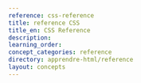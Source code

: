 ```yaml
---
reference: css-reference
title: reference CSS
title_en: CSS Reference
description:
learning_order:
concept_categories: reference
directory: apprendre-html/reference
layout: concepts
---
```

